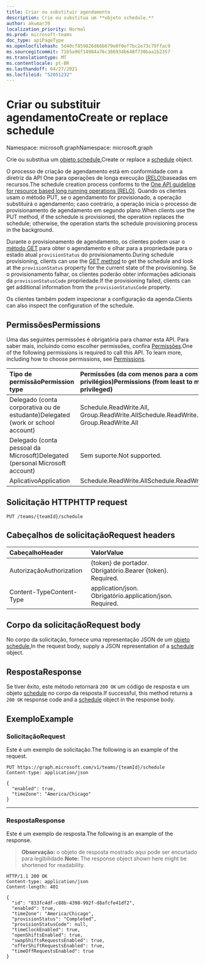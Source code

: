 ```yaml
---
title: Criar ou substituir agendamento
description: Crie ou substitua um **objeto schedule.**
author: akumar39
localization_priority: Normal
ms.prod: microsoft-teams
doc_type: apiPageType
ms.openlocfilehash: 5d40cf859826d66b679e0f0ef7bc2e73c79ffac9
ms.sourcegitcommit: 71b5a96f14984a76c386934b648f730baa1b2357
ms.translationtype: MT
ms.contentlocale: pt-BR
ms.lasthandoff: 04/27/2021
ms.locfileid: "52051232"
---
```

# <a name="create-or-replace-schedule"></a><span data-ttu-id="5ea9e-103">Criar ou substituir agendamento</span><span class="sxs-lookup"><span data-stu-id="5ea9e-103">Create or replace schedule</span></span>

<span data-ttu-id="5ea9e-104">Namespace: microsoft.graph</span><span class="sxs-lookup"><span data-stu-id="5ea9e-104">Namespace: microsoft.graph</span></span>

<span data-ttu-id="5ea9e-105">Crie ou substitua um [objeto schedule.](../resources/schedule.md)</span><span class="sxs-lookup"><span data-stu-id="5ea9e-105">Create or replace a [schedule](../resources/schedule.md) object.</span></span>

<span data-ttu-id="5ea9e-106">O processo de criação de agendamento está em conformidade com a diretriz da API One para operações de longa execução [(RELO)](https://github.com/Microsoft/api-guidelines/blob/master/Guidelines.md#131-resource-based-long-running-operations-relo)baseadas em recursos.</span><span class="sxs-lookup"><span data-stu-id="5ea9e-106">The schedule creation process conforms to the [One API guideline for resource based long running operations (RELO)](https://github.com/Microsoft/api-guidelines/blob/master/Guidelines.md#131-resource-based-long-running-operations-relo).</span></span>
<span data-ttu-id="5ea9e-107">Quando os clientes usam o método PUT, se o agendamento for provisionado, a operação substituirá o agendamento; caso contrário, a operação inicia o processo de provisionamento de agendamento em segundo plano.</span><span class="sxs-lookup"><span data-stu-id="5ea9e-107">When clients use the PUT method, if the schedule is provisioned, the operation replaces the schedule; otherwise, the operation starts the schedule provisioning process in the background.</span></span>

<span data-ttu-id="5ea9e-108">Durante o provisionamento de agendamento, os clientes podem usar o [método GET](schedule-get.md) para obter o agendamento e olhar para a propriedade para o estado atual `provisionStatus` do provisionamento.</span><span class="sxs-lookup"><span data-stu-id="5ea9e-108">During schedule provisioning, clients can use the [GET method](schedule-get.md) to get the schedule and look at the `provisionStatus` property for the current state of the provisioning.</span></span> <span data-ttu-id="5ea9e-109">Se o provisionamento falhar, os clientes poderão obter informações adicionais da `provisionStatusCode` propriedade.</span><span class="sxs-lookup"><span data-stu-id="5ea9e-109">If the provisioning failed, clients can get additional information from the `provisionStatusCode` property.</span></span>

<span data-ttu-id="5ea9e-110">Os clientes também podem inspecionar a configuração da agenda.</span><span class="sxs-lookup"><span data-stu-id="5ea9e-110">Clients can also inspect the configuration of the schedule.</span></span>


## <a name="permissions"></a><span data-ttu-id="5ea9e-111">Permissões</span><span class="sxs-lookup"><span data-stu-id="5ea9e-111">Permissions</span></span>

<span data-ttu-id="5ea9e-p103">Uma das seguintes permissões é obrigatória para chamar esta API. Para saber mais, incluindo como escolher permissões, confira [Permissões](/graph/permissions-reference).</span><span class="sxs-lookup"><span data-stu-id="5ea9e-p103">One of the following permissions is required to call this API. To learn more, including how to choose permissions, see [Permissions](/graph/permissions-reference).</span></span>

|<span data-ttu-id="5ea9e-114">Tipo de permissão</span><span class="sxs-lookup"><span data-stu-id="5ea9e-114">Permission type</span></span>      | <span data-ttu-id="5ea9e-115">Permissões (da com menos para a com mais privilégios)</span><span class="sxs-lookup"><span data-stu-id="5ea9e-115">Permissions (from least to most privileged)</span></span>              |
|:--------------------|:---------------------------------------------------------|
|<span data-ttu-id="5ea9e-116">Delegado (conta corporativa ou de estudante)</span><span class="sxs-lookup"><span data-stu-id="5ea9e-116">Delegated (work or school account)</span></span> | <span data-ttu-id="5ea9e-117">Schedule.ReadWrite.All, Group.ReadWrite.All</span><span class="sxs-lookup"><span data-stu-id="5ea9e-117">Schedule.ReadWrite.All, Group.ReadWrite.All</span></span>    |
|<span data-ttu-id="5ea9e-118">Delegado (conta pessoal da Microsoft)</span><span class="sxs-lookup"><span data-stu-id="5ea9e-118">Delegated (personal Microsoft account)</span></span> | <span data-ttu-id="5ea9e-119">Sem suporte.</span><span class="sxs-lookup"><span data-stu-id="5ea9e-119">Not supported.</span></span>    |
|<span data-ttu-id="5ea9e-120">Aplicativo</span><span class="sxs-lookup"><span data-stu-id="5ea9e-120">Application</span></span> | <span data-ttu-id="5ea9e-121">Schedule.ReadWrite.All</span><span class="sxs-lookup"><span data-stu-id="5ea9e-121">Schedule.ReadWrite.All</span></span> |

## <a name="http-request"></a><span data-ttu-id="5ea9e-122">Solicitação HTTP</span><span class="sxs-lookup"><span data-stu-id="5ea9e-122">HTTP request</span></span>

<!-- { "blockType": "ignored" } -->

```http
PUT /teams/{teamId}/schedule
```

## <a name="request-headers"></a><span data-ttu-id="5ea9e-123">Cabeçalhos de solicitação</span><span class="sxs-lookup"><span data-stu-id="5ea9e-123">Request headers</span></span>

| <span data-ttu-id="5ea9e-124">Cabeçalho</span><span class="sxs-lookup"><span data-stu-id="5ea9e-124">Header</span></span>       | <span data-ttu-id="5ea9e-125">Valor</span><span class="sxs-lookup"><span data-stu-id="5ea9e-125">Value</span></span> |
|:---------------|:--------|
| <span data-ttu-id="5ea9e-126">Autorização</span><span class="sxs-lookup"><span data-stu-id="5ea9e-126">Authorization</span></span>  | <span data-ttu-id="5ea9e-p104">{token} de portador. Obrigatório.</span><span class="sxs-lookup"><span data-stu-id="5ea9e-p104">Bearer {token}. Required.</span></span>  |
| <span data-ttu-id="5ea9e-129">Content-Type</span><span class="sxs-lookup"><span data-stu-id="5ea9e-129">Content-Type</span></span>  | <span data-ttu-id="5ea9e-p105">application/json. Obrigatório.</span><span class="sxs-lookup"><span data-stu-id="5ea9e-p105">application/json. Required.</span></span>  |

## <a name="request-body"></a><span data-ttu-id="5ea9e-132">Corpo da solicitação</span><span class="sxs-lookup"><span data-stu-id="5ea9e-132">Request body</span></span>

<span data-ttu-id="5ea9e-133">No corpo da solicitação, fornece uma representação JSON de um [objeto schedule.](../resources/schedule.md)</span><span class="sxs-lookup"><span data-stu-id="5ea9e-133">In the request body, supply a JSON representation of a [schedule](../resources/schedule.md) object.</span></span>

## <a name="response"></a><span data-ttu-id="5ea9e-134">Resposta</span><span class="sxs-lookup"><span data-stu-id="5ea9e-134">Response</span></span>

<span data-ttu-id="5ea9e-135">Se tiver êxito, este método retornará `200 OK` um código de resposta e um objeto [schedule](../resources/schedule.md) no corpo da resposta.</span><span class="sxs-lookup"><span data-stu-id="5ea9e-135">If successful, this method returns a `200 OK` response code and a [schedule](../resources/schedule.md) object in the response body.</span></span>

## <a name="example"></a><span data-ttu-id="5ea9e-136">Exemplo</span><span class="sxs-lookup"><span data-stu-id="5ea9e-136">Example</span></span>

### <a name="request"></a><span data-ttu-id="5ea9e-137">Solicitação</span><span class="sxs-lookup"><span data-stu-id="5ea9e-137">Request</span></span>

<span data-ttu-id="5ea9e-138">Este é um exemplo de solicitação.</span><span class="sxs-lookup"><span data-stu-id="5ea9e-138">The following is an example of the request.</span></span>
<!-- {
  "blockType": "request",
  "name": "team-put-schedule"
}-->
```http
PUT https://graph.microsoft.com/v1/teams/{teamId}/schedule
Content-type: application/json

{
  "enabled": true,
  "timeZone": "America/Chicago"
}
```
---


### <a name="response"></a><span data-ttu-id="5ea9e-139">Resposta</span><span class="sxs-lookup"><span data-stu-id="5ea9e-139">Response</span></span>

<span data-ttu-id="5ea9e-140">Este é um exemplo de resposta.</span><span class="sxs-lookup"><span data-stu-id="5ea9e-140">The following is an example of the response.</span></span> 

><span data-ttu-id="5ea9e-141">**Observação:** o objeto de resposta mostrado aqui pode ser encurtado para legibilidade.</span><span class="sxs-lookup"><span data-stu-id="5ea9e-141">**Note:** The response object shown here might be shortened for readability.</span></span>
<!-- {
  "blockType": "response",
  "truncated": true,
  "@odata.type": "microsoft.graph.schedule"
} -->

```http
HTTP/1.1 200 OK
Content-type: application/json
Content-length: 401

{
  "id": "833fc4df-c88b-4398-992f-d8afcfe41df2",
  "enabled": true,
  "timeZone": "America/Chicago",
  "provisionStatus": "Completed",
  "provisionStatusCode": null,
  "timeClockEnabled": true,
  "openShiftsEnabled": true,
  "swapShiftsRequestsEnabled": true,
  "offerShiftRequestsEnabled": true,
  "timeOffRequestsEnabled": true
}
```

<!-- uuid: 8fcb5dbc-d5aa-4681-8e31-b001d5168d79
2015-10-25 14:57:30 UTC -->
<!--
{
  "type": "#page.annotation",
  "description": "Creates or replaces the schedule",
  "keywords": "",
  "section": "documentation",
  "tocPath": "",
  "suppressions": [
  ]
}
-->

